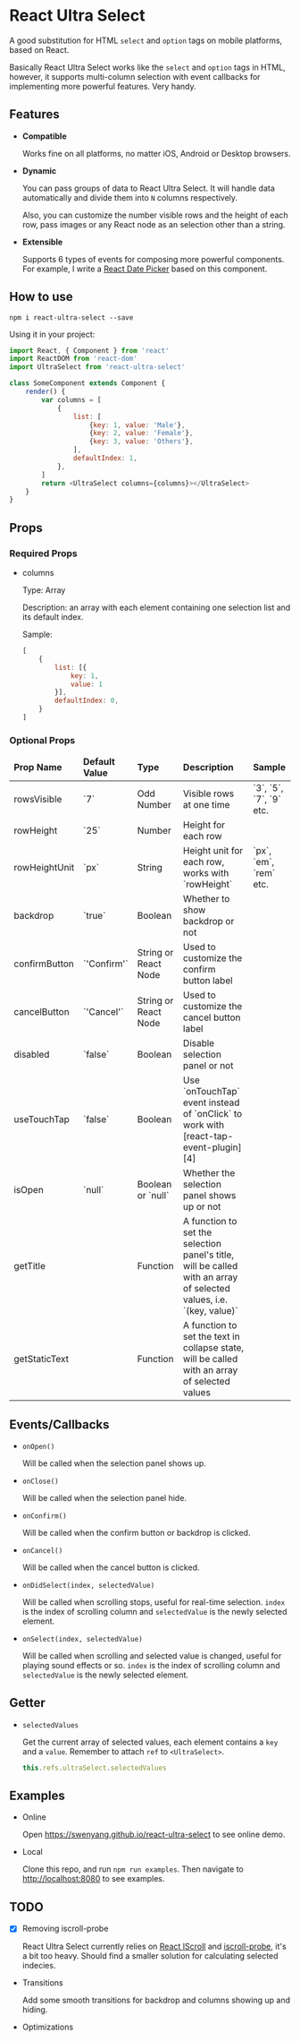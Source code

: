# React Ultra Select
A good substitution for HTML `select` and `option` tags on mobile platforms, based on React.

Basically React Ultra Select works like the `select` and `option` tags in HTML, however, it supports multi-column selection with event callbacks for implementing more powerful features. Very handy.

## Features
- **Compatible**

    Works fine on all platforms, no matter iOS, Android or Desktop browsers.

- **Dynamic**

	You can pass groups of data to React Ultra Select. It will handle data automatically and divide them into `N` columns respectively.

	Also, you can customize the number visible rows and the height of each row, pass images or any React node as an selection other than a string.

- **Extensible**

	Supports 6 types of events for composing more powerful components. For example, I write a [React Date Picker][2] based on this component.

## How to use

```
npm i react-ultra-select --save
```

Using it in your project:
```js
import React, { Component } from 'react'
import ReactDOM from 'react-dom'
import UltraSelect from 'react-ultra-select'

class SomeComponent extends Component {
	render() {
	    var columns = [
            {
                list: [
                    {key: 1, value: 'Male'},
                    {key: 2, value: 'Female'},
                    {key: 3, value: 'Others'},
                ],
                defaultIndex: 1,
            },
        ]
		return <UltraSelect columns={columns}></UltraSelect>
	}
}
```

## Props

### Required Props

- columns

    Type: Array

    Description: an array with each element containing one selection list and its default index.

    Sample:

    ```js
    [
        {
            list: [{
                key: 1,
                value: 1
            }],
            defaultIndex: 0,
        }
    ]
    ```

### Optional Props

 <table>
    <thead>
        <tr>
            <td><b>Prop Name</b></td>
            <td><b>Default Value</b></td>
            <td><b>Type</b></td>
            <td><b>Description</b></td>
            <td><b>Sample</b></td>
        </tr>
    </thead>
    <tbody>
        <tr>
            <td>rowsVisible</td>
            <td>`7`</td>
            <td>Odd Number</td>
            <td>Visible rows at one time</td>
            <td>`3`, `5`, `7`, `9` etc.</td>
        </tr>
        <tr>
            <td>rowHeight</td>
            <td>`25`</td>
            <td>Number</td>
            <td>Height for each row</td>
            <td></td>
        </tr>
        <tr>
            <td>rowHeightUnit</td>
            <td>`px`</td>
            <td>String</td>
            <td>Height unit for each row, works with `rowHeight`</td>
            <td>`px`, `em`, `rem` etc.</td>
        </tr>
        <tr>
            <td>backdrop</td>
            <td>`true`</td>
            <td>Boolean</td>
            <td>Whether to show backdrop or not</td>
            <td></td>
        </tr>
        <tr>
            <td>confirmButton</td>
            <td>`'Confirm'`</td>
            <td>String or React Node</td>
            <td>Used to customize the confirm button label</td>
            <td></td>
        </tr>
        <tr>
            <td>cancelButton</td>
            <td>`'Cancel'`</td>
            <td>String or React Node</td>
            <td>Used to customize the cancel button label</td>
            <td></td>
        </tr>
        <tr>
            <td>disabled</td>
            <td>`false`</td>
            <td>Boolean</td>
            <td>Disable selection panel or not</td>
            <td></td>
        </tr>
        <tr>
            <td>useTouchTap</td>
            <td>`false`</td>
            <td>Boolean</td>
            <td>Use `onTouchTap` event instead of `onClick` to work with [react-tap-event-plugin][4]</td>
            <td></td>
        </tr>
        <tr>
            <td>isOpen</td>
            <td>`null`</td>
            <td>Boolean or `null`</td>
            <td>Whether the selection panel shows up or not</td>
            <td></td>
        </tr>
        <tr>
            <td>getTitle</td>
            <td></td>
            <td>Function</td>
            <td>A function to set the selection panel's title, will be called with an array of selected values, i.e. `(key, value)`</td>
            <td></td>
        </tr>
        <tr>
            <td>getStaticText</td>
            <td></td>
            <td>Function</td>
            <td>A function to set the text in collapse state, will be called with an array of selected values</td>
            <td></td>
        </tr>
    </tbody>
</table>

## Events/Callbacks

- `onOpen()`

    Will be called when the selection panel shows up.

- `onClose()`

    Will be called when the selection panel hide.

- `onConfirm()`

    Will be called when the confirm button or backdrop is clicked.

- `onCancel()`

    Will be called when the cancel button is clicked.

- `onDidSelect(index, selectedValue)`

    Will be called when scrolling stops, useful for real-time selection. `index` is the index of scrolling column and `selectedValue` is the newly selected element.

- `onSelect(index, selectedValue)`

    Will be called when scrolling and selected value is changed, useful for playing sound effects or so. `index` is the index of scrolling column and `selectedValue` is the newly selected element.

## Getter

- `selectedValues`

    Get the current array of selected values, each element contains a `key` and a `value`. Remember to attach `ref` to `<UltraSelect>`.

    ```js
    this.refs.ultraSelect.selectedValues
    ```

## Examples
- Online

	Open <https://swenyang.github.io/react-ultra-select> to see online demo.

- Local

	Clone this repo, and run `npm run examples`. Then navigate to <http://localhost:8080> to see examples.

## TODO
- [x] Removing iscroll-probe

	React Ultra Select currently relies on [React IScroll][1] and [iscroll-probe][3], it's a bit too heavy. Should find a smaller solution for calculating selected indecies.

- Transitions

	Add some smooth transitions for backdrop and columns showing up and hiding.

- Optimizations

[1]: https://github.com/swenyang/react-iscroll
[2]: https://github.com/swenyang/react-date-picker
[3]: http://iscrolljs.com/
[4]: https://github.com/zilverline/react-tap-event-plugin